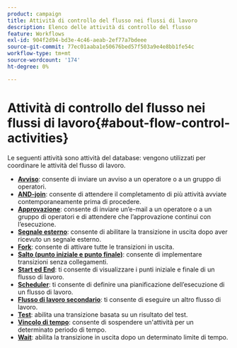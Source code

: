 ```yaml
---
product: campaign
title: Attività di controllo del flusso nei flussi di lavoro
description: Elenco delle attività di controllo del flusso
feature: Workflows
exl-id: 904f2d94-bd3e-4c46-aeab-2ef77a7bdeee
source-git-commit: 77ec01aaba1e50676bed57f503a9e4e8bb1fe54c
workflow-type: tm+mt
source-wordcount: '174'
ht-degree: 0%

---
```


# Attività di controllo del flusso nei flussi di lavoro{#about-flow-control-activities}

Le seguenti attività sono attività del database: vengono utilizzati per coordinare le attività del flusso di lavoro.

* **[Avviso](alert.md)**: consente di inviare un avviso a un operatore o a un gruppo di operatori.
* **[AND-join](and-join.md)**: consente di attendere il completamento di più attività avviate contemporaneamente prima di procedere.
* **[Approvazione](approval.md)**: consente di inviare un’e-mail a un operatore o a un gruppo di operatori e di attendere che l’approvazione continui con l’esecuzione.
* **[Segnale esterno](external-signal.md)**: consente di abilitare la transizione in uscita dopo aver ricevuto un segnale esterno.
* **[Fork](fork.md)**: consente di attivare tutte le transizioni in uscita.
* **[Salto (punto iniziale e punto finale)](jump--start-point-and-end-point-.md)**: consente di implementare transizioni senza collegamenti.
* **[Start ed End](start-and-end.md)**: ti consente di visualizzare i punti iniziale e finale di un flusso di lavoro.
* **[Scheduler](scheduler.md)**: ti consente di definire una pianificazione dell’esecuzione di un flusso di lavoro.
* **[Flusso di lavoro secondario](sub-workflow.md)**: ti consente di eseguire un altro flusso di lavoro.
* **[Test](test.md)**: abilita una transizione basata su un risultato del test.
* **[Vincolo di tempo](time-constraint.md)**: consente di sospendere un&#39;attività per un determinato periodo di tempo.
* **[Wait](wait.md)**: abilita la transizione in uscita dopo un determinato limite di tempo.
   <!--* **Task**: lets you configure task execution. Refer to the [Task](task.md) section.-->
